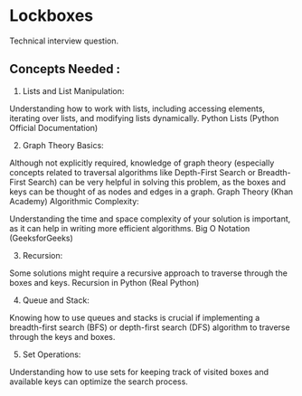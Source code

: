 # Lockboxes

Technical interview question.

## Concepts Needed :

1. Lists and List Manipulation:

Understanding how to work with lists, including accessing elements, iterating over lists, and modifying lists dynamically.
Python Lists (Python Official Documentation)

2. Graph Theory Basics:

Although not explicitly required, knowledge of graph theory (especially concepts related to traversal algorithms like Depth-First Search or Breadth-First Search) can be very helpful in solving this problem, as the boxes and keys can be thought of as nodes and edges in a graph.
Graph Theory (Khan Academy)
Algorithmic Complexity:

Understanding the time and space complexity of your solution is important, as it can help in writing more efficient algorithms.
Big O Notation (GeeksforGeeks)

3. Recursion:

Some solutions might require a recursive approach to traverse through the boxes and keys.
Recursion in Python (Real Python)

4. Queue and Stack:

Knowing how to use queues and stacks is crucial if implementing a breadth-first search (BFS) or depth-first search (DFS) algorithm to traverse through the keys and boxes.

5. Set Operations:

Understanding how to use sets for keeping track of visited boxes and available keys can optimize the search process.
